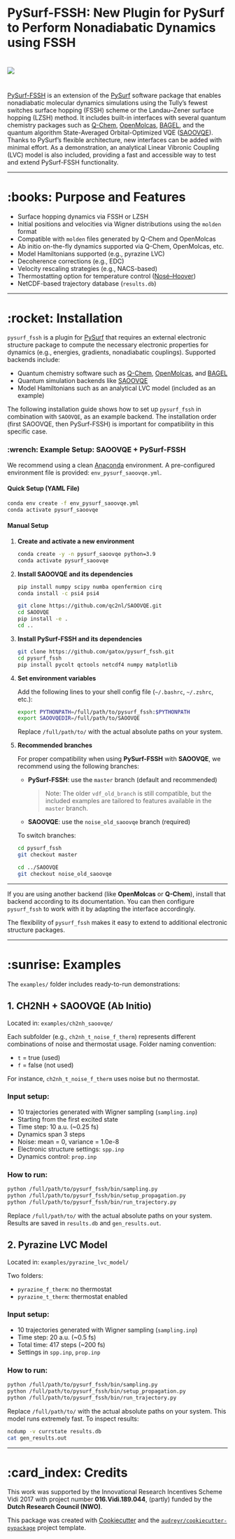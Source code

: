 # PySurf-FSSH: New Plugin for PySurf to Perform Nonadiabatic Dynamics using FSSH

# <img src="https://raw.githubusercontent.com/gatox/pysurf_fssh/master/docs/logo_pysurf_fssh.jpeg">

#

[PySurf-FSSH](https://doi.org/10.1021/acs.jctc.4c00012) is an extension of the [PySurf](https://github.com/mfsjmenger/pysurf) software package that enables nonadiabatic molecular dynamics simulations using the Tully’s fewest switches surface hopping (FSSH) scheme or the Landau–Zener surface hopping (LZSH) method. It includes built-in interfaces with several quantum chemistry packages such as [Q-Chem](https://manual.q-chem.com/latest/), [OpenMolcas](https://gitlab.com/Molcas/OpenMolcas), [BAGEL](https://nubakery.org/), and the quantum algorithm State-Averaged Orbital-Optimized VQE ([SAOOVQE](https://github.com/qc2nl/SAOOVQE)). Thanks to PySurf’s flexible architecture, new interfaces can be added with minimal effort. As a demonstration, an analytical Linear Vibronic Coupling (LVC) model is also included, providing a fast and accessible way to test and extend PySurf-FSSH functionality.

---

# \:books: Purpose and Features

- Surface hopping dynamics via FSSH or LZSH
- Initial positions and velocities via Wigner distributions using the `molden` format
- Compatible with `molden` files generated by Q-Chem and OpenMolcas
- Ab initio on-the-fly dynamics supported via Q-Chem, OpenMolcas, etc.
- Model Hamiltonians supported (e.g., pyrazine LVC)
- Decoherence corrections (e.g., EDC)
- Velocity rescaling strategies (e.g., NACS-based)
- Thermostatting option for temperature control ([Nosé–Hoover](https://pubs.aip.org/aip/jcp/article/83/8/4069/219065/The-Nose-Hoover-thermostatThe-Nose-Hoover))
- NetCDF-based trajectory database (`results.db`)

---

# \:rocket: Installation

`pysurf_fssh` is a plugin for [PySurf](https://github.com/mfsjmenger/pysurf) that requires an external electronic structure package to compute the necessary electronic properties for dynamics (e.g., energies, gradients, nonadiabatic couplings). Supported backends include:

- Quantum chemistry software such as [Q-Chem](https://manual.q-chem.com/latest/), [OpenMolcas](https://gitlab.com/Molcas/OpenMolcas), and [BAGEL](https://nubakery.org/)
- Quantum simulation backends like [SAOOVQE](https://github.com/qc2nl/SAOOVQE)
- Model Hamiltonians such as an analytical LVC model (included as an example)

The following installation guide shows how to set up `pysurf_fssh` in combination with `SAOOVQE`, as an example backend. The installation order (first SAOOVQE, then PySurf-FSSH) is important for compatibility in this specific case.

### \:wrench: Example Setup: SAOOVQE + PySurf-FSSH

We recommend using a clean [Anaconda](https://www.anaconda.com/) environment. A pre-configured environment file is provided: `env_pysurf_saoovqe.yml`.

#### Quick Setup (YAML File)

```bash
conda env create -f env_pysurf_saoovqe.yml
conda activate pysurf_saoovqe
```

#### Manual Setup

1. **Create and activate a new environment**

    ```bash
    conda create -y -n pysurf_saoovqe python=3.9
    conda activate pysurf_saoovqe
    ```

2. **Install SAOOVQE and its dependencies**

    ```bash
    pip install numpy scipy numba openfermion cirq
    conda install -c psi4 psi4

    git clone https://github.com/qc2nl/SAOOVQE.git
    cd SAOOVQE
    pip install -e .
    cd ..
    ```

3. **Install PySurf-FSSH and its dependencies**

    ```bash
    git clone https://github.com/gatox/pysurf_fssh.git
    cd pysurf_fssh
    pip install pycolt qctools netcdf4 numpy matplotlib
    ```

4. **Set environment variables**

    Add the following lines to your shell config file (`~/.bashrc`, `~/.zshrc`, etc.):

    ```bash
    export PYTHONPATH=/full/path/to/pysurf_fssh:$PYTHONPATH
    export SAOOVQEDIR=/full/path/to/SAOOVQE
    ```

    Replace `/full/path/to/` with the actual absolute paths on your system.

5. **Recommended branches**

    For proper compatibility when using **PySurf-FSSH** with **SAOOVQE**, we recommend using the following branches:

    - **PySurf-FSSH**: use the `master` branch (default and recommended)  
      > Note: The older `vdf_old_branch` is still compatible, but the included examples are tailored to features available in the `master`     branch.
    - **SAOOVQE**: use the `noise_old_saoovqe` branch (required)

    To switch branches:

    ```bash
    cd pysurf_fssh
    git checkout master
    
    cd ../SAOOVQE
    git checkout noise_old_saoovqe
    ```
---

If you are using another backend (like **OpenMolcas** or **Q-Chem**), install that backend according to its documentation. You can then configure `pysurf_fssh` to work with it by adapting the interface accordingly.

The flexibility of `pysurf_fssh` makes it easy to extend to additional electronic structure packages.

---

# \:sunrise: Examples

The `examples/` folder includes ready-to-run demonstrations:

## 1. CH2NH + SAOOVQE (Ab Initio)

Located in: `examples/ch2nh_saoovqe/`

Each subfolder (e.g., `ch2nh_t_noise_f_therm`) represents different combinations of noise and thermostat usage. Folder naming convention:

- `t` = true (used)
- `f` = false (not used)

For instance, `ch2nh_t_noise_f_therm` uses noise but no thermostat.

### Input setup:

- 10 trajectories generated with Wigner sampling (`sampling.inp`)
- Starting from the first excited state
- Time step: 10 a.u. (\~0.25 fs)
- Dynamics span 3 steps
- Noise: mean = 0, variance = 1.0e-8
- Electronic structure settings: `spp.inp`
- Dynamics control: `prop.inp`

### How to run:

```bash
python /full/path/to/pysurf_fssh/bin/sampling.py
python /full/path/to/pysurf_fssh/bin/setup_propagation.py
python /full/path/to/pysurf_fssh/bin/run_trajectory.py
```
Replace `/full/path/to/` with the actual absolute paths on your system.
Results are saved in `results.db` and `gen_results.out`.

## 2. Pyrazine LVC Model

Located in: `examples/pyrazine_lvc_model/`

Two folders:

- `pyrazine_f_therm`: no thermostat
- `pyrazine_t_therm`: thermostat enabled

### Input setup:

- 10 trajectories generated with Wigner sampling (`sampling.inp`)
- Time step: 20 a.u. (\~0.5 fs)
- Total time: 417 steps (\~200 fs)
- Settings in `spp.inp`, `prop.inp`

### How to run:

```bash
python /full/path/to/pysurf_fssh/bin/sampling.py
python /full/path/to/pysurf_fssh/bin/setup_propagation.py
python /full/path/to/pysurf_fssh/bin/run_trajectory.py
```
Replace `/full/path/to/` with the actual absolute paths on your system.
This model runs extremely fast. To inspect results:

```bash
ncdump -v currstate results.db
cat gen_results.out
```

---

# \:card_index: Credits

This work was supported by the Innovational Research Incentives Scheme Vidi 2017 with project number **016.Vidi.189.044**, (partly) funded by the **Dutch Research Council (NWO)**.

This package was created with [Cookiecutter](https://github.com/audreyr/cookiecutter) and the [`audreyr/cookiecutter-pypackage`](https://github.com/audreyr/cookiecutter-pypackage) project template.
